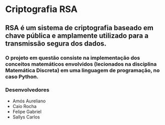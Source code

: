 # Criptografia RSA

## RSA é um sistema de criptografia baseado em chave pública e amplamente utilizado para a transmissão segura dos dados.
### O projeto em questão consiste na implementação dos conceitos matemáticos envolvidos (lecionados na disciplina Matemática Discreta) em uma linguagem de programação, no caso Python.


### Desenvolvedores

<ul>
  <li>Amós Aureliano</li>
  <li>Caio Rocha</li>
  <li>Felipe Gabriel</li>
  <li>Sallys Carlos</li>
</ul>
